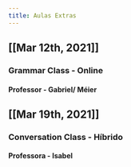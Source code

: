 ```yaml
---
title: Aulas Extras
---
```


## [[Mar 12th, 2021]]
### Grammar Class - Online
#### Professor - Gabriel/ Méier
## [[Mar 19th, 2021]]
### Conversation Class - Híbrido
#### Professora - Isabel
